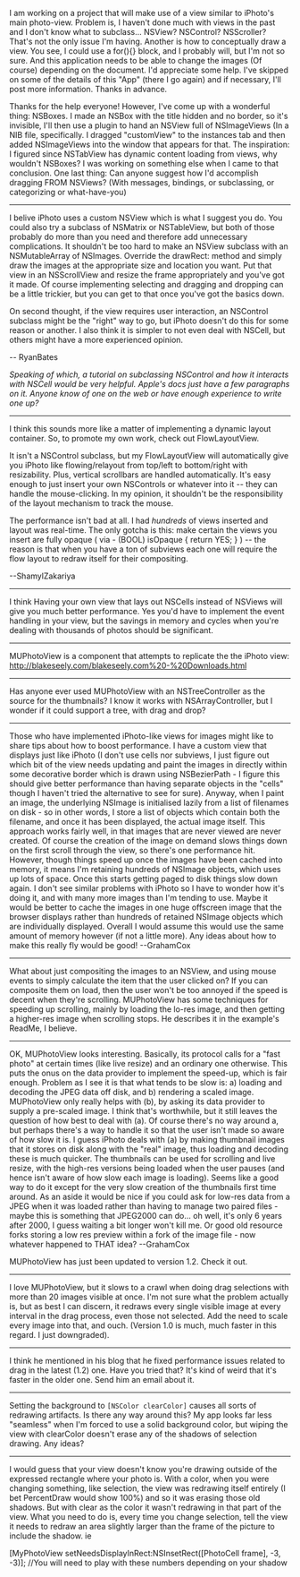 I am working on a project that will make use of a view similar to iPhoto's main photo-view. Problem is, I haven't done much with views in the past and I don't know what to subclass...
NSView? NSControl? NSScroller?
That's not the only issue I'm having.
Another is how to conceptually draw a view. You see, I could use a for(){} block, and I probably will, but I'm not so sure. And this application needs to be able to change the images (Of course) depending on the document.
I'd appreciate some help.
I've skipped on some of the details of this "App" (there I go again) and if necessary, I'll post more information.
Thanks in advance.

Thanks for the help everyone!
However, I've come up with a wonderful thing:
NSBoxes.
I made an NSBox with the title hidden and no border, so it's invisible, I'll then use a plugin to hand an NSView full of NSImageViews (In a NIB file, specifically. I dragged "customView" to the instances tab and then added NSImageViews into the window that appears  for that.
The inspiration: I figured since NSTabView has dynamic content loading from views, why wouldn't NSBoxes? I was working on something else when I came to that conclusion.
One last thing:
Can anyone suggest how I'd accomplish dragging FROM NSViews? (With messages, bindings, or subclassing, or categorizing or what-have-you)

----

I belive iPhoto uses a custom NSView which is what I suggest you do. You could also try a subclass of NSMatrix or NSTableView, but both of those probably do more than you need and therefore add unnecessary complications. It shouldn't be too hard to make an NSView subclass with an NSMutableArray of NSImages. Override the     drawRect: method and simply draw the images at the appropriate size and location you want. Put that view in an NSScrollView and resize the frame appropriately and you've got it made. Of course implementing selecting and dragging and dropping can be a little trickier, but you can get to that once you've got the basics down.

On second thought, if the view requires user interaction, an NSControl subclass might be the "right" way to go, but iPhoto doesn't do this for some reason or another. I also think it is simpler to not even deal with NSCell, but others might have a more experienced opinion.

-- RyanBates

*Speaking of which, a tutorial on subclassing NSControl and how it interacts with NSCell would be very helpful. Apple's docs just have a few paragraphs on it. Anyone know of one on the web or have enough experience to write one up?*

----

I think this sounds more like a matter of implementing a dynamic layout container. So, to promote my own work, check out FlowLayoutView.

It isn't a NSControl subclass, but my FlowLayoutView will automatically give you iPhoto like flowing/relayout from top/left to bottom/right with resizability. Plus, vertical scrollbars are handled automatically. It's easy enough to just insert your own NSControls or whatever into it -- they can handle the mouse-clicking. In my opinion, it shouldn't be the responsibility of the layout mechanism to track the mouse.

The performance isn't bad at all. I had *hundreds* of views inserted and layout was real-time. The only gotcha is this: make certain the views you insert are fully opaque ( via      - (BOOL) isOpaque { return YES; }  ) -- the reason is that when you have a ton of subviews each one will require the flow layout to redraw itself for their compositing.

--ShamylZakariya


----

I think Having your own view that lays out NSCells instead of NSViews will give you much better performance. Yes you'd have to implement the event handling in your view, but the savings in memory and cycles when you're dealing with thousands of photos should be significant.

----

MUPhotoView is a component that attempts to replicate the the iPhoto view: http://blakeseely.com/blakeseely.com%20-%20Downloads.html

----
Has anyone ever used MUPhotoView with an NSTreeController as the source for the thumbnails? I know it works with NSArrayController, but I wonder if it could support a tree, with drag and drop?

----

Those who have implemented iPhoto-like views for images might like to share tips about how to boost performance. I have a custom view that displays just like iPhoto (I don't use cells nor subviews, I just figure out which bit of the view needs updating and paint the images in directly within some decorative border which is drawn using NSBezierPath - I figure this should give better performance than having separate objects in the "cells" though I haven't tried the alternative to see for sure). Anyway, when I paint an image, the underlying NSImage is initialised lazily from a list of filenames on disk - so in other words, I store a list of objects which contain both the filename, and once it has been displayed, the actual image itself. This approach works fairly well, in that images that are never viewed are never created. Of course the creation of the image on demand slows things down on the first scroll through the view, so there's one performance hit. However, though things speed up once the images have been cached into memory, it means I'm retaining hundreds of NSImage objects, which uses up lots of space. Once this starts getting paged to disk things slow down again. I don't see similar problems with iPhoto so I have to wonder how it's doing it, and with many more images than I'm tending to use. Maybe it would be better to cache the images in one huge offscreen image that the browser displays rather than hundreds of retained NSImage objects which are individually displayed. Overall I would assume this would use the same amount of memory however (if not a little more). Any ideas about how to make this really fly would be good! --GrahamCox

----

What about just compositing the images to an NSView, and using mouse events to simply calculate the item that the user clicked on? If you can composite them on load, then the user won't be too annoyed if the speed is decent when they're scrolling. MUPhotoView has some techniques for speeding up scrolling, mainly by loading the lo-res image, and then getting a higher-res image when scrolling stops. He describes it in the example's ReadMe, I believe.

----

OK, MUPhotoView looks interesting. Basically, its protocol calls for a "fast photo" at certain times (like live resize) and an ordinary one otherwise. This puts the onus on the data provider to implement the speed-up, which is fair enough. Problem as I see it is that what tends to be slow is: a) loading and decoding the JPEG data off disk, and b) rendering a scaled image. MUPhotoView only really helps with (b), by asking its data provider to supply a pre-scaled image. I think that's worthwhile, but it still leaves the question of how best to deal with (a). Of course there's no way around a, but perhaps there's a way to handle it so that the user isn't made so aware of how slow it is. I guess iPhoto deals with (a) by making thumbnail images that it stores on disk along with the "real" image, thus loading and decoding these is much quicker. The thumbnails can be used for scrolling and live resize, with the high-res versions being loaded when the user pauses (and hence isn't aware of how slow each image is loading). Seems like a good way to do it except for the very slow creation of the thumbnails first time around. As an aside it would be nice if you could ask for low-res data from a JPEG when it was loaded rather than having to manage two paired files - maybe this is something that JPEG2000 can do... oh well, it's only 6 years after 2000, I guess waiting a bit longer won't kill me. Or good old resource forks storing a low res preview within a fork of the image file - now whatever happened to THAT idea? --GrahamCox

MUPhotoView has just been updated to version 1.2. Check it out.

----
I love MUPhotoView, but it slows to a crawl when doing drag selections with more than 20 images visible at once.  I'm not sure what the problem actually is, but as best I can discern, it redraws every single visible image at every interval in the drag process, even those not selected.  Add the need to scale every image into that, and ouch.  (Version 1.0 is much, much faster in this regard.  I just downgraded).

----

I think he mentioned in his blog that he fixed performance issues related to drag in the latest (1.2) one. Have you tried that? It's kind of weird that it's faster in the older one. Send him an email about it.

----

Setting the background to <code>[NSColor clearColor]</code> causes all sorts of redrawing artifacts.  Is there any way around this?  My app looks far less "seamless" when I'm forced to use a solid background color, but wiping the view with clearColor doesn't erase any of the shadows of selection drawing.  Any ideas?

----

I would guess that your view doesn't know you're drawing outside of the expressed rectangle where your photo is.  With a color, when you were changing something, like selection, the view was redrawing itself entirely (I bet PercentDraw would show 100%) and so it was erasing those old shadows.  But with clear as the color it wasn't redrawing in that part of the view.  What you need to do is, every time you change selection, tell the view it needs to redraw an area slightly larger than the frame of the picture to include the shadow. ie

    
[MyPhotoView setNeedsDisplayInRect:NSInsetRect([PhotoCell frame], -3, -3)]; //You will need to play with these numbers depending on your shadow
